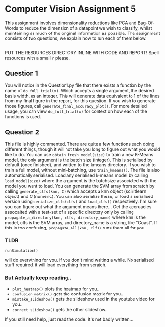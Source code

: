 # Computer Vision Assignment 5

This assignment involves dimensionality reductions like PCA and Bag-Of-Words to reduce the dimension of a datapoint we wish to classify, whilst maintaining as much of the original information as possible. The assignment consists of two questions, we explain how to run each of them below.

##
PUT THE RESOURCES DIRECTORY INLINE WITH CODE AND REPORT! Spell resources with a small `r` please.

## Question 1
You will notice in the Question1.py file that there exists a function by the name of ``do_full_trial(x)``. Which accepts a single argument, the desired basis width, as an integer. This will generate data equivalent to 1 of the lines from my final figure in the report, for this question. If you wish to generate those figures, call ``generate_final_accuracy_plot()``. For more detailed usage, you can view ``do_full_trial(x)`` for context on how each of the functions is used.

## Question 2
This file is highly commented. There are quite a few functions each doing different things, though it will not take you long to figure out what you would like to do. You can use ``obtain_fresh_model(size)`` to train a new K-Means model, the only argument is the batch size (integer). This is serialised by default (once finished), and written to the kmeans directory. If you wish to train a full model, without mini-batching, use ``train_kmeans()``. The file is also automatically serialised. Load any serialised k-means model by calling ``load_model(size)`` where the argument is the batchsize associated with the model you want to load. You can generate the SVM array from scratch by calling ``generate_clfs(knn, C)`` which accepts a knn object (scikitlearn object) and C (numeric). You can also serialise these, or load a serialised version using ``serialize_clfs(clfs)`` and ``load_clfs()`` respectively. I'm sure you can figure out what the argument means there... Get the accruacies assocaited with a test-set of a specific directory only by calling ``propagate_a_directory(knn, clfs, directory_name)`` where knn is the model, clfs is the SVM array, and directory_name is a string, like "Coast". If this is too confusing, ``propagate_all(knn, clfs)`` runs them all for you. 
### TLDR
```
runSimulation()
```
will do everything for you, if you don't mind waiting a while. No serialised stuff required, it will load everything from scratch.
### But Actually keep reading..
- ``plot_heatmap()`` plots the heatmap for you..
- ``confusion_matrix()`` gets the confusion matrix for you..
- ``mistake_slideshow()`` gets the slideshow used in the youtube video for you..
- ``correct_slideshow()`` gets the other slideshow..

If you still need help, just read the code. It's not badly written...
